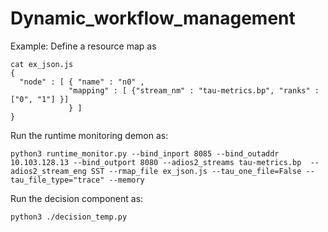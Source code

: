 # Dynamic_workflow_management

Example:
Define a resource map as
```
cat ex_json.js
{ 
  "node" : [ { "name" : "n0" , 
             "mapping" : [ {"stream_nm" : "tau-metrics.bp", "ranks" : ["0", "1"] }]
             } ] 
}
```

Run the runtime monitoring demon as:
```
python3 runtime_monitor.py --bind_inport 8085 --bind_outaddr 10.103.128.13 --bind_outport 8080 --adios2_streams tau-metrics.bp  --adios2_stream_eng SST --rmap_file ex_json.js --tau_one_file=False --tau_file_type="trace" --memory 
```

Run the decision component as:
```
python3 ./decision_temp.py
```
